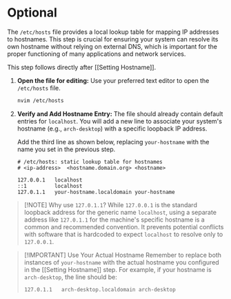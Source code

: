 # Optional

The `/etc/hosts` file provides a local lookup table for mapping IP addresses to hostnames. This step is crucial for ensuring your system can resolve its own hostname without relying on external DNS, which is important for the proper functioning of many applications and network services.

This step follows directly after [[Setting Hostname]].

1.  **Open the file for editing:**
    Use your preferred text editor to open the `/etc/hosts` file.

    ```bash
    nvim /etc/hosts
    ```

2.  **Verify and Add Hostname Entry:**
    The file should already contain default entries for `localhost`. You will add a new line to associate your system's hostname (e.g., `arch-desktop`) with a specific loopback IP address.

    Add the third line as shown below, replacing `your-hostname` with the name you set in the previous step.

    ```text
    # /etc/hosts: static lookup table for hostnames
    # <ip-address>  <hostname.domain.org> <hostname>

    127.0.0.1   localhost
    ::1         localhost
    127.0.1.1   your-hostname.localdomain your-hostname
    ```

> [!NOTE] Why use `127.0.1.1`?
> While `127.0.0.1` is the standard loopback address for the generic name `localhost`, using a separate address like `127.0.1.1` for the machine's specific hostname is a common and recommended convention. It prevents potential conflicts with software that is hardcoded to expect `localhost` to resolve only to `127.0.0.1`.

> [!IMPORTANT] Use Your Actual Hostname
> Remember to replace both instances of `your-hostname` with the actual hostname you configured in the [[Setting Hostname]] step. For example, if your hostname is `arch-desktop`, the line should be:
> ```text
> 127.0.1.1   arch-desktop.localdomain arch-desktop
> ```

